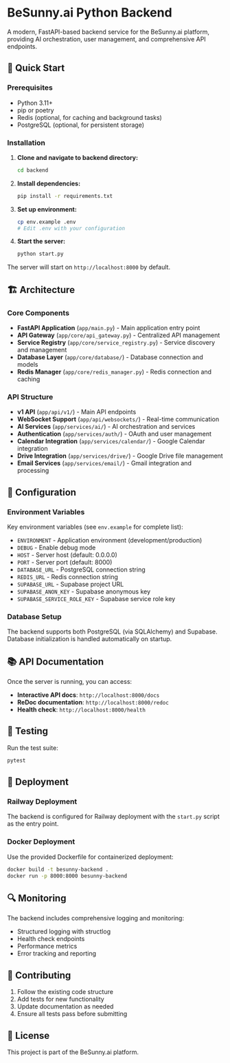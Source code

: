# BeSunny.ai Python Backend

A modern, FastAPI-based backend service for the BeSunny.ai platform, providing AI orchestration, user management, and comprehensive API endpoints.

## 🚀 Quick Start

### Prerequisites
- Python 3.11+
- pip or poetry
- Redis (optional, for caching and background tasks)
- PostgreSQL (optional, for persistent storage)

### Installation

1. **Clone and navigate to backend directory:**
   ```bash
   cd backend
   ```

2. **Install dependencies:**
   ```bash
   pip install -r requirements.txt
   ```

3. **Set up environment:**
   ```bash
   cp env.example .env
   # Edit .env with your configuration
   ```

4. **Start the server:**
   ```bash
   python start.py
   ```

The server will start on `http://localhost:8000` by default.

## 🏗️ Architecture

### Core Components
- **FastAPI Application** (`app/main.py`) - Main application entry point
- **API Gateway** (`app/core/api_gateway.py`) - Centralized API management
- **Service Registry** (`app/core/service_registry.py`) - Service discovery and management
- **Database Layer** (`app/core/database/`) - Database connection and models
- **Redis Manager** (`app/core/redis_manager.py`) - Redis connection and caching

### API Structure
- **v1 API** (`app/api/v1/`) - Main API endpoints
- **WebSocket Support** (`app/api/websockets/`) - Real-time communication
- **AI Services** (`app/services/ai/`) - AI orchestration and services
- **Authentication** (`app/services/auth/`) - OAuth and user management
- **Calendar Integration** (`app/services/calendar/`) - Google Calendar integration
- **Drive Integration** (`app/services/drive/`) - Google Drive file management
- **Email Services** (`app/services/email/`) - Gmail integration and processing

## 🔧 Configuration

### Environment Variables
Key environment variables (see `env.example` for complete list):

- `ENVIRONMENT` - Application environment (development/production)
- `DEBUG` - Enable debug mode
- `HOST` - Server host (default: 0.0.0.0)
- `PORT` - Server port (default: 8000)
- `DATABASE_URL` - PostgreSQL connection string
- `REDIS_URL` - Redis connection string
- `SUPABASE_URL` - Supabase project URL
- `SUPABASE_ANON_KEY` - Supabase anonymous key
- `SUPABASE_SERVICE_ROLE_KEY` - Supabase service role key

### Database Setup
The backend supports both PostgreSQL (via SQLAlchemy) and Supabase. Database initialization is handled automatically on startup.

## 📚 API Documentation

Once the server is running, you can access:
- **Interactive API docs**: `http://localhost:8000/docs`
- **ReDoc documentation**: `http://localhost:8000/redoc`
- **Health check**: `http://localhost:8000/health`

## 🧪 Testing

Run the test suite:
```bash
pytest
```

## 🚀 Deployment

### Railway Deployment
The backend is configured for Railway deployment with the `start.py` script as the entry point.

### Docker Deployment
Use the provided Dockerfile for containerized deployment:
```bash
docker build -t besunny-backend .
docker run -p 8000:8000 besunny-backend
```

## 🔍 Monitoring

The backend includes comprehensive logging and monitoring:
- Structured logging with structlog
- Health check endpoints
- Performance metrics
- Error tracking and reporting

## 🤝 Contributing

1. Follow the existing code structure
2. Add tests for new functionality
3. Update documentation as needed
4. Ensure all tests pass before submitting

## 📄 License

This project is part of the BeSunny.ai platform.
